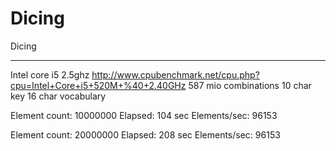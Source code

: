 Dicing
======

Dicing

----------------------------------------------------

Intel core i5 2.5ghz
http://www.cpubenchmark.net/cpu.php?cpu=Intel+Core+i5+520M+%40+2.40GHz
587 mio combinations
10 char key
16 char vocabulary

Element count: 10000000
Elapsed: 104 sec
Elements/sec: 96153

Element count: 20000000
Elapsed: 208 sec
Elements/sec: 96153

